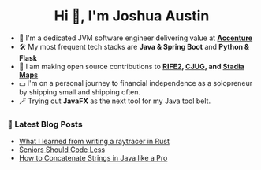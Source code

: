 <h1 align="center">Hi 👋, I'm Joshua Austin</h1>

- 💼 I'm a dedicated JVM software engineer delivering value at **[Accenture](https://www.accenture.com/us-en/careers/local/flexcareers)**
- 🛠️ My most frequent tech stacks are **Java & Spring Boot** and **Python & Flask**
- 🫶 I am making open source contributions to **[RIFE2](https://github.com/rife2), [CJUG](https://github.com/cjug/cjug.org), and [Stadia Maps](https://github.com/stadiamaps/stadiamaps-api-kotlin)**
- 💵 I'm on a personal journey to financial independence as a solopreneur by shipping small and shipping often.
- 🪄 Trying out **JavaFX** as the next tool for my Java tool belt.

### 📕 Latest Blog Posts
<!-- BLOG-POST-LIST:START -->
- [What I learned from writing a raytracer in Rust](https://joshaustin.tech/blog/raytracer-what-i-learned/)
- [Seniors Should Code Less](https://joshaustin.tech/blog/seniors-should-code-less/)
- [How to Concatenate Strings in Java like a Pro](https://joshaustin.tech/blog/java-concatenate-strings/)
<!-- BLOG-POST-LIST:END -->
